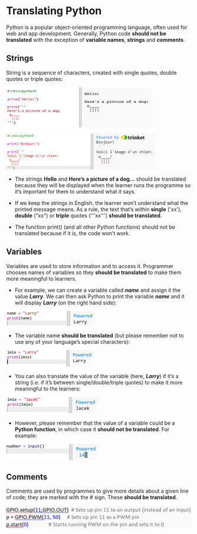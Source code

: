 # Translating Python

Python is a popular object-oriented programming language, often used for web and app development. Generally, Python code **should not be translated** with the exception of **variable names**, **strings** and **comments**.

## Strings

String is a sequence of characters, created with single quotes, double quotes or triple quotes:

![screenshot](images/Python_en_string.png)

![screenshot](images/Python_fr_string.png)

- The strings **Hello** and **Here’s a picture of a dog…** should be translated because they will be displayed when the learner runs the programme so it’s important for them to understand what it says.

- If we keep the strings in English, the learner won’t understand what the printed message means. As a rule, the text that’s within **single** ('xx'), **double** ("xx") or **triple** quotes ('''xx''') **should be translated**.
 
- The function print() (and all other Python functions) should not be translated because if it is, the code won’t work.
 
## Variables

Variables are used to store information and to access it. Programmer chooses names of variables so they **should be translated** to make them more meaningful to learners.

- For example, we can create a variable called **_name_** and assign it the value **_Larry_**. We can then ask Python to print the variable **_name_** and it will display **_Larry_** (on the right hand side):
 
 ![screenshot](images/Python_en_variable.png)
 
- The variable name **should be translated** (but please remember not to use any of your language’s special characters):
 
 ![screenshot](images/Python_pl_variable.png)
 
- You can also translate the value of the variable (here, **_Larry_**) if it’s a string (i.e. if it’s between single/double/triple quotes) to make it more meaningful to the learners:
 
 ![screenshot](images/Python_pl_loc_variable.png)
 
   - However, please remember that the value of a variable could be a **Python function**, in which case it **should not be translated**. For example:
 
 ![screenshot](images/Python_non_localizable_variable.png)
 
## Comments

Comments are used by programmes to give more details about a given line of code; they are marked with the # sign. These **should be translated**.

![screenshot](images/Python_comments.png)
